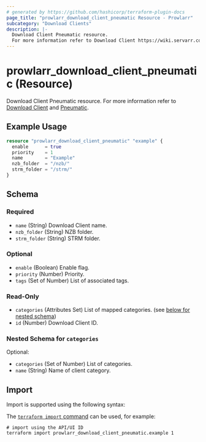 ```yaml
---
# generated by https://github.com/hashicorp/terraform-plugin-docs
page_title: "prowlarr_download_client_pneumatic Resource - Prowlarr"
subcategory: "Download Clients"
description: |-
  Download Client Pneumatic resource.
  For more information refer to Download Client https://wiki.servarr.com/prowlarr/settings#download-clients and Pneumatic https://wiki.servarr.com/prowlarr/supported#pneumatic.
---
```


# prowlarr_download_client_pneumatic (Resource)

<!-- subcategory:Download Clients -->
Download Client Pneumatic resource.
For more information refer to [Download Client](https://wiki.servarr.com/prowlarr/settings#download-clients) and [Pneumatic](https://wiki.servarr.com/prowlarr/supported#pneumatic).

## Example Usage

```terraform
resource "prowlarr_download_client_pneumatic" "example" {
  enable      = true
  priority    = 1
  name        = "Example"
  nzb_folder  = "/nzb/"
  strm_folder = "/strm/"
}
```

<!-- schema generated by tfplugindocs -->
## Schema

### Required

- `name` (String) Download Client name.
- `nzb_folder` (String) NZB folder.
- `strm_folder` (String) STRM folder.

### Optional

- `enable` (Boolean) Enable flag.
- `priority` (Number) Priority.
- `tags` (Set of Number) List of associated tags.

### Read-Only

- `categories` (Attributes Set) List of mapped categories. (see [below for nested schema](#nestedatt--categories))
- `id` (Number) Download Client ID.

<a id="nestedatt--categories"></a>
### Nested Schema for `categories`

Optional:

- `categories` (Set of Number) List of categories.
- `name` (String) Name of client category.

## Import

Import is supported using the following syntax:

The [`terraform import` command](https://developer.hashicorp.com/terraform/cli/commands/import) can be used, for example:

```shell
# import using the API/UI ID
terraform import prowlarr_download_client_pneumatic.example 1
```
